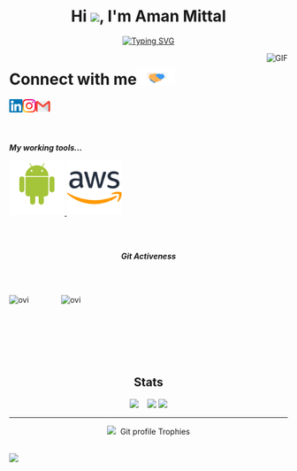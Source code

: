 <h1 align="center">Hi <img src="https://media.giphy.com/media/hvRJCLFzcasrR4ia7z/giphy.gif" width="35">, I'm Aman Mittal </h1>

<p align="center">
  <a href="https://git.io/typing-svg">
    <img src="https://readme-typing-svg.herokuapp.com?font=Fira+Code&pause=1000&color=00E8F7&vCenter=true&random=false&width=435&lines=Full+stack+Web-Developer;UI+Developer+%2F+Designer;Node+JS+Developer;Backend+Developer;React+Developer" alt="Typing SVG" />
  </a>
</p>

<img align="right" alt="GIF" src="https://media.giphy.com/media/iIqmM5tTjmpOB9mpbn/giphy.gif" />

# Connect with me<img src="https://github.com/Aman-Mittal-52/JS101_Learning_Javasciprt/blob/main/Day%2038%20Github%20Profile%20MarkDown/assets/Handshake.gif?raw=true" height="32px">

<a href="https://www.linkedin.com/in/aman-mittal-22833b288/">
    <img align="left" alt="Aman Mittal | Linkedin" width="24px" src="https://raw.githubusercontent.com/Aman-Mittal-52/JS101_Learning_Javasciprt/ba96dfe71be7665afd57caa74937f151bcc343d4/Day%2038%20Github%20Profile%20MarkDown/assets/Linkedin.svg" />
</a> &nbsp;&nbsp;

<a href="https://www.instagram.com/code_with_aman.js/">
    <img align="left" alt="Aman Mittal | Instagram" width="24px" src="https://raw.githubusercontent.com/Aman-Mittal-52/JS101_Learning_Javasciprt/ba96dfe71be7665afd57caa74937f151bcc343d4/Day%2038%20Github%20Profile%20MarkDown/assets/Instagram.svg" />
</a> &nbsp;&nbsp;

<a href="mailto:Amanmittle1234@gmail.com">
    <img align="left" alt="Aman Mittal | Gmail" width="26px" src="https://raw.githubusercontent.com/Aman-Mittal-52/JS101_Learning_Javasciprt/ba96dfe71be7665afd57caa74937f151bcc343d4/Day%2038%20Github%20Profile%20MarkDown/assets/Gmail.svg" />
</a>

<br><br>
</p>

***My working tools...***
<br>
<p align="left">
  <a href="https://developer.android.com" target="_blank">
    <img src="https://raw.githubusercontent.com/devicons/devicon/master/icons/android/android-original-wordmark.svg" alt="android" width="100" height="100"/>
  </a>
  <a href="https://aws.amazon.com" target="_blank">
    <img src="https://raw.githubusercontent.com/devicons/devicon/master/icons/amazonwebservices/amazonwebservices-original-wordmark.svg" alt="aws" width="100" height="100"/>
  </a>
</p>

<br><br>

<p align="center">
  <i><b>Git Activeness</b></i>
</p>
<br><br>
<p>
  <img align="left" src="https://github-readme-stats.vercel.app/api/top-langs?username=Aman-mittal-52&show_icons=true&locale=en&layout=compact&theme=chartreuse-light" alt="ovi" />
</p>
<p>&nbsp;<img align="right" src="https://github-readme-stats.vercel.app/api?username=Aman-mittal-52&show_icons=true&locale=en&theme=chartreuse-light" alt="ovi" width="410" /></p>
<br><br><br><br><br>

<h2 align="center">Stats</h2>
<p align="center">
  <img width="44%" src="https://github-readme-stats.vercel.app/api?username=Aman-Mittal-52&theme=dracula&cache_seconds=30&hide_border=true" />&nbsp;&nbsp;&nbsp;
  <img width="44%" src="https://github-readme-streak-stats.herokuapp.com/?user=Aman-Mittal-52&theme=dracula&cache_seconds=30&hide_border=true" />
  <img src="https://github-profile-summary-cards.vercel.app/api/cards/profile-details?username=Aman-Mittal-52&theme=dracula" />
</p>

<hr>

<p align="center">
  <img src="https://media.giphy.com/media/QaMcXSekUWx7aogAUr/giphy.gif" width="30" />
  &nbsp;Git profile Trophies
</p><br>
<img src="https://github-profile-trophy.vercel.app/?username=Aman-mittal-52&theme=juicyfresh&no-bg=true" />

